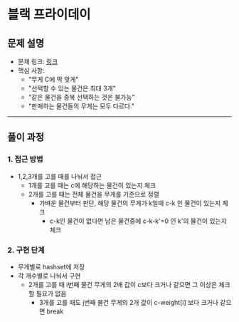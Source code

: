 # 블랙 프라이데이

## 문제 설명
- 문제 링크: [링크](https://www.acmicpc.net/problem/18114)
- 핵심 사항:
  - "무게 C에 딱 맞게"
  - "선택할 수 있는 물건은 최대 3개"
  - "같은 물건을 중복 선택하는 것은 불가능"
  - "판매하는 물건들의 무게는 모두 다르다."
---

## 풀이 과정

### 1. **접근 방법**
- 1,2,3개를 고를 때를 나눠서 접근
  - 1개를 고를 때는 c에 해당하는 물건이 있는지 체크
  - 2개를 고를 때는 전체 물건을 무게를 기준으로 정렬
    - 가벼운 물건부터 판단, 해당 물건의 무게가 k일때 c-k 인 물건이 있는지 체크
      - c-k인 물건이 없다면 남은 물건중에 c-k-k'=0 인 k'의 물건이 있는지 체크
  
### 2. **구현 단계**
- 무게별로 hashset에 저장
- 각 개수별로 나눠서 구현
  - 2개를 고를 때 i번째 물건 무게의 2배 값이 c보다 크거나 같으면 그 이상은 체크할 필요가 없음
    - 3개를 고를 때도 j번째 물건 무게의 2개 값이 c-weight[i] 보다 크거나 같으면 break
